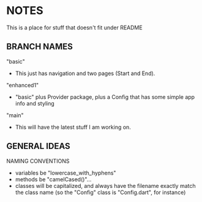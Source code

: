 # NOTES 
This is a place for stuff that doesn't fit under README

## BRANCH NAMES
"basic"
+ This just has navigation and two pages (Start and End).

"enhanced1"   
+ "basic" plus Provider package, plus a Config that has some simple app info and styling   

"main"   
+ This will have the latest stuff I am working on.

## GENERAL IDEAS
NAMING CONVENTIONS   
* variables be "lowercase_with_hyphens"   
* methods be "camelCased()"...  
* classes will be capitalized, and always have the filename exactly match the class name (so the "Config" class is "Config.dart", for instance)
